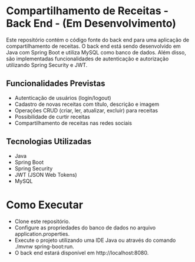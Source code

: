 # Compartilhamento de Receitas - Back End -  (Em Desenvolvimento)

Este repositório contém o código fonte do back end para uma aplicação de compartilhamento de receitas. O back end está sendo desenvolvido em Java com Spring Boot e utiliza MySQL como banco de dados. Além disso, são implementadas funcionalidades de autenticação e autorização utilizando Spring Security e JWT.

## Funcionalidades Previstas
- Autenticação de usuários (login/logout)
- Cadastro de novas receitas com título, descrição e imagem
- Operações CRUD (criar, ler, atualizar, excluir) para receitas
- Possibilidade de curtir receitas
- Compartilhamento de receitas nas redes sociais

## Tecnologias Utilizadas
- Java
- Spring Boot
- Spring Security
- JWT (JSON Web Tokens)
- MySQL

# Como Executar
- Clone este repositório.
- Configure as propriedades do banco de dados no arquivo application.properties.
- Execute o projeto utilizando uma IDE Java ou através do comando ./mvnw spring-boot:run.
- O back end estará disponível em http://localhost:8080.

